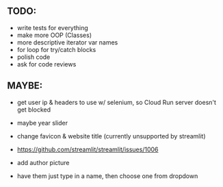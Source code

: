 ## TODO:

<!-- - switch from doing bs4 scraping on cloud run to the dashboard on app engine -->

- write tests for everything
- make more OOP (Classes)
- more descriptive iterator var names
- for loop for try/catch blocks
- polish code
- ask for code reviews

## MAYBE:
- get user ip & headers to use w/ selenium, so Cloud Run server doesn't get blocked

- maybe year slider

- change favicon & website title (currently unsupported by streamlit)
- https://github.com/streamlit/streamlit/issues/1006

- add author picture
- have them just type in a name, then choose one from dropdown

